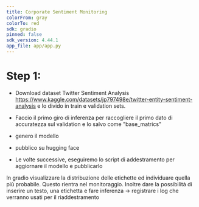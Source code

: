 ```yaml
---
title: Corporate Sentiment Monitoring
colorFrom: gray
colorTo: red
sdk: gradio
pinned: false
sdk_version: 4.44.1
app_file: app/app.py
---
```


# Step 1:

- Download dataset Twitter Sentiment Analysis https://www.kaggle.com/datasets/jp797498e/twitter-entity-sentiment-analysis e lo divido in train e validation sets.

- Faccio il primo giro di inferenza per raccogliere il primo dato di accuratezza sul validation e lo salvo come "base_matrics"
- genero il modello
- pubblico su hugging face

- Le volte successive, eseguiremo lo script di addestramento per aggiornare il modello e pubblicarlo

In gradio visualizzare la distribuzione delle etichette ed individuare quella più probabile.
Questo rientra nel monitoraggio.
Inoltre dare la possibilità di inserire un testo, una etichetta e fare inferenza
-> registrare i log che verranno usati per il riaddestramento
